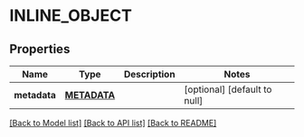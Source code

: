 # INLINE_OBJECT

## Properties
Name | Type | Description | Notes
------------ | ------------- | ------------- | -------------
**metadata** | [**METADATA**](Metadata.md) |  | [optional] [default to null]

[[Back to Model list]](../README.md#documentation-for-models) [[Back to API list]](../README.md#documentation-for-api-endpoints) [[Back to README]](../README.md)


